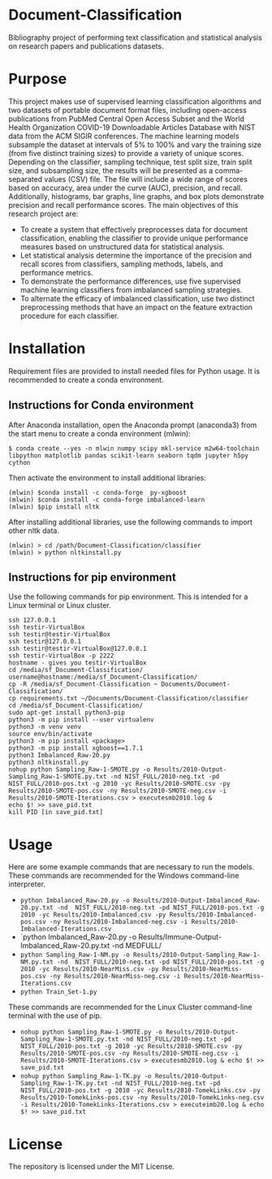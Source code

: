 # Document-Classification

Bibliography project of performing text classification and statistical analysis on research papers and publications datasets.

# Purpose
This project makes use of supervised learning classification algorithms and two datasets of portable document format files, including open-access publications from PubMed Central Open Access Subset and the World Health Organization COVID-19 Downloadable Articles Database with NIST data from the ACM  SIGIR conferences. The machine learning models subsample the dataset at intervals of 5% to 100% and vary the training size (from five distinct training sizes) to provide a variety of unique scores. Depending on the classifier, sampling technique, test split size, train split size, and subsampling size, the results will be presented as a comma-separated values (CSV) file. The file will include a wide range of scores based on accuracy, area under the curve (AUC), precision, and recall. Additionally, histograms, bar graphs, line graphs, and box plots demonstrate precision and recall performance scores. 
The main objectives of this research project are: 
* To create a system that effectively preprocesses data for document classification, enabling the classifier to provide unique performance measures based on unstructured data for statistical analysis. 
* Let statistical analysis determine the importance of the precision and recall scores from classifiers, sampling methods, labels, and performance metrics.
* To demonstrate the performance differences, use five supervised machine learning classifiers from imbalanced sampling strategies.
* To alternate the efficacy of imbalanced classification, use two distinct preprocessing methods that have an impact on the feature extraction procedure for each classifier.

# Installation
Requirement files are provided to install needed files for Python usage. It is recommended to create a conda environment. 
## Instructions for Conda environment
After Anaconda installation, open the Anaconda prompt (anaconda3) from the start menu to create a conda environment (mlwin): 

    $ conda create --yes -n mlwin numpy scipy mkl-service m2w64-toolchain libpython matplotlib pandas scikit-learn seaborn tqdm jupyter h5py cython

Then activate the environment to install additional libraries:

```$ activate mlwin
(mlwin) $conda install -c conda-forge  py-xgboost
(mlwin) $conda install -c conda-forge imbalanced-learn
(mlwin) $pip install nltk
```
After installing additional libraries, use the following commands to import other nltk data. 
```
(mlwin) > cd /path/Document-Classification/classifier
(mlwin) > python nltkinstall.py
```

## Instructions for pip environment
Use the following commands for pip environment. This is intended for a Linux terminal or Linux cluster.
```
ssh 127.0.0.1
ssh testir-VirtualBox
ssh testir@testir-VirtualBox
ssh testir@127.0.0.1
ssh testir@testir-VirtualBox@127.0.0.1
ssh testir-VirtualBox -p 2222
hostname - gives you testir-VirtualBox 
cd /media/sf_Document-Classification/
username@hostname:/media/sf_Document-Classification/
cp -R /media/sf_Document-Classification ~ Documents/Document-Classification/
cp requirements.txt ~/Documents/Document-Classification/classifier
cd /media/sf_Document-Classification/
sudo apt-get install python3-pip
python3 -m pip install --user virtualenv
python3 -m venv venv
source env/bin/activate
python3 -m pip install <package>
python3 -m pip install xgboost==1.7.1
python3 Imbalanced_Raw-20.py
python3 nltkinstall.py
nohup python Sampling_Raw-1-SMOTE.py -o Results/2010-Output-Sampling_Raw-1-SMOTE.py.txt -nd NIST_FULL/2010-neg.txt -pd NIST_FULL/2010-pos.txt -g 2010 -yc Results/2010-SMOTE.csv -py Results/2010-SMOTE-pos.csv -ny Results/2010-SMOTE-neg.csv -i Results/2010-SMOTE-Iterations.csv > executesmb2010.log &
echo $! >> save_pid.txt
kill PID [in save_pid.txt]
```

# Usage
Here are some example commands that are necessary to run the models.
These commands are recommended for the Windows command-line interpreter. 
 - `python Imbalanced_Raw-20.py -o Results/2010-Output-Imbalanced_Raw-20.py.txt -nd  NIST_FULL/2010-neg.txt -pd NIST_FULL/2010-pos.txt -g 2010 -yc Results/2010-Imbalanced.csv -py Results/2010-Imbalanced-pos.csv -ny Results/2010-Imbalanced-neg.csv -i Results/2010-Imbalanced-Iterations.csv`
 - `python Imbalanced_Raw-20.py -o Results/Immune-Output-Imbalanced_Raw-20.py.txt -nd MEDFULL/
 - `python Sampling_Raw-1-NM.py -o Results/2010-Output-Sampling_Raw-1-NM.py.txt -nd  NIST_FULL/2010-neg.txt -pd NIST_FULL/2010-pos.txt -g 2010 -yc Results/2010-NearMiss.csv -py Results/2010-NearMiss-pos.csv -ny Results/2010-NearMiss-neg.csv -i Results/2010-NearMiss-Iterations.csv`<br />
 - `python Train_Set-1.py`

These commands are recommended for the Linux Cluster command-line terminal with the use of pip.
 - `nohup python Sampling_Raw-1-SMOTE.py -o Results/2010-Output-Sampling_Raw-1-SMOTE.py.txt -nd NIST_FULL/2010-neg.txt -pd NIST_FULL/2010-pos.txt -g 2010 -yc Results/2010-SMOTE.csv -py Results/2010-SMOTE-pos.csv -ny Results/2010-SMOTE-neg.csv -i Results/2010-SMOTE-Iterations.csv > executesmb2010.log &
echo $! >> save_pid.txt`
 -  `nohup python Sampling_Raw-1-TK.py -o Results/2010-Output-Sampling_Raw-1-TK.py.txt -nd NIST_FULL/2010-neg.txt -pd NIST_FULL/2010-pos.txt -g 2010 -yc Results/2010-TomekLinks.csv -py Results/2010-TomekLinks-pos.csv -ny Results/2010-TomekLinks-neg.csv -i Results/2010-TomekLinks-Iterations.csv > executeimb20.log &
echo $! >> save_pid.txt`


# License
The repository is licensed under the MIT License.
